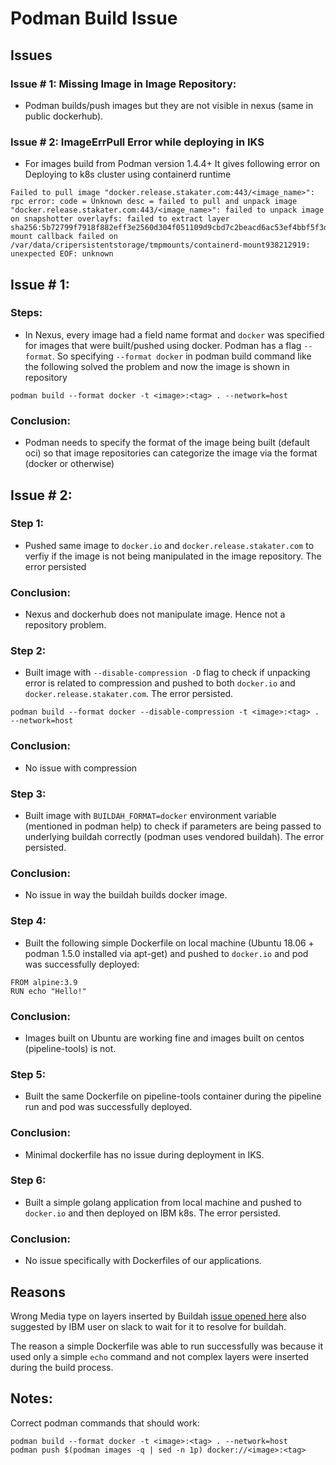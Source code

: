 # Podman Build Issue

## Issues

### Issue # 1: Missing Image in Image Repository:
- Podman builds/push images but they are not visible in nexus (same in public dockerhub).

### Issue # 2: ImageErrPull Error while deploying in IKS
- For images build from Podman version 1.4.4+ It gives following error on Deploying to k8s cluster using containerd runtime
```
Failed to pull image "docker.release.stakater.com:443/<image_name>": rpc error: code = Unknown desc = failed to pull and unpack image "docker.release.stakater.com:443/<image_name>": failed to unpack image on snapshotter overlayfs: failed to extract layer sha256:5b72799f7918f882eff3e2560d304f051109d9cbd7c2beacd6ac53ef4bbf5f3d: mount callback failed on /var/data/cripersistentstorage/tmpmounts/containerd-mount938212919: unexpected EOF: unknown
```

## Issue # 1:

### Steps:
- In Nexus, every image had a field name format and `docker` was specified for images that were built/pushed using docker. Podman has a flag `--format`. So specifying `--format docker` in podman build command like the following solved the problem and now the image is shown in repository
```
podman build --format docker -t <image>:<tag> . --network=host
```
### Conclusion:
- Podman needs to specify the format of the image being built (default oci) so that image repositories can categorize the image via the format (docker or otherwise)


## Issue # 2:

### Step 1:
- Pushed same image to `docker.io` and `docker.release.stakater.com` to verfiy if the image is not being manipulated in the image repository. The error persisted
### Conclusion:
- Nexus and dockerhub does not manipulate image. Hence not a repository problem.



### Step 2:
- Built image with `--disable-compression -D` flag to check if unpacking error is related to compression and pushed to both `docker.io` and `docker.release.stakater.com`. The error persisted. 
```
podman build --format docker --disable-compression -t <image>:<tag> . --network=host
```
### Conclusion:
- No issue with compression



### Step 3:
- Built image with `BUILDAH_FORMAT=docker` environment variable (mentioned in podman help) to check if parameters are being passed to underlying buildah correctly (podman uses vendored buildah). The error persisted.
### Conclusion:
- No issue in way the buildah builds docker image.



### Step 4:
- Built the following simple Dockerfile on local machine (Ubuntu 18.06 + podman 1.5.0 installed via apt-get) and pushed to `docker.io` and pod was successfully deployed:
```
FROM alpine:3.9
RUN echo "Hello!"
```
### Conclusion:
- Images built on Ubuntu are working fine and images built on centos (pipeline-tools) is not.



### Step 5:
- Built the same Dockerfile on pipeline-tools container during the pipeline run and pod was successfully deployed.
### Conclusion:
- Minimal dockerfile has no issue during deployment in IKS.



### Step 6:
- Built a simple golang application from local machine and pushed to `docker.io` and then deployed on IBM k8s. The error persisted.
### Conclusion:
- No issue specifically with Dockerfiles of our applications.

## Reasons

Wrong Media type on layers inserted by Buildah [issue opened here](https://github.com/containers/buildah/issues/1589) also suggested by IBM user on slack to wait for it to resolve for buildah.

The reason a simple Dockerfile was able to run successfully was because it used only a simple `echo` command and not complex layers were inserted during the build process.


## Notes: 
Correct podman commands that should work:
```
podman build --format docker -t <image>:<tag> . --network=host
podman push $(podman images -q | sed -n 1p) docker://<image>:<tag>
```